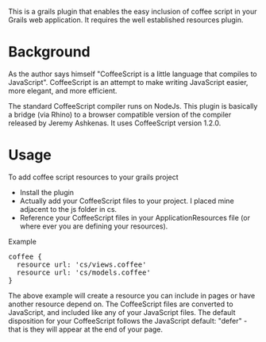 This is a grails plugin that enables the easy inclusion of coffee script in your Grails web application. 
It requires the well established resources plugin.

# Background
As the author says himself "CoffeeScript is a little language that compiles to JavaScript". CoffeeScript is an attempt to make writing JavaScript easier, more elegant, and more efficient. 
 
The standard CoffeeScript compiler runs on NodeJs. This plugin is basically a bridge (via Rhino) to a browser compatible version of the compiler released by Jeremy Ashkenas. It uses CoffeeScript version 1.2.0.

# Usage
To add coffee script resources to your grails project

* Install the plugin
* Actually add your CoffeeScript files to your project. I placed mine adjacent to the js folder in cs.
* Reference your CoffeeScript files in your ApplicationResources file (or where ever you are defining your resources).

Example
<pre>
coffee {
  resource url: 'cs/views.coffee'
  resource url: 'cs/models.coffee'
}
</pre>
The above example will create a resource you can include in pages or have another resource depend on. The CoffeeScript files are converted
to JavaScript, and included like any of your JavaScript files. The default disposition for your CoffeeScript follows the JavaScript default: "defer" -  that is they will appear at the end of your page.
